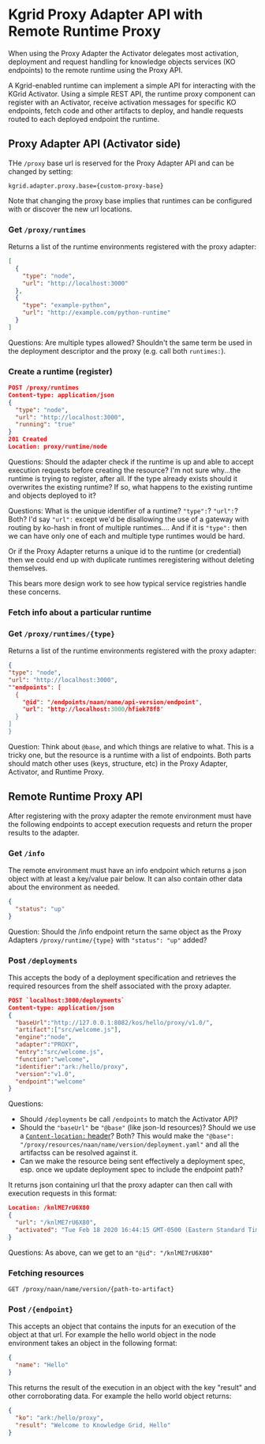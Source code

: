 # Kgrid Proxy Adapter API with Remote Runtime Proxy 


When using the Proxy Adapter the Activator delegates most activation, deployment and request handling for knowledge objects services (KO endpoints) to the remote runtime using the Proxy API.

A Kgrid-enabled runtime can implement a simple API for interacting with the KGrid Activator. Using a simple REST API, the runtime proxy component can register with an Activator, receive activation messages for specific KO endpoints, fetch code and other artifacts to deploy, and handle requests routed to each deployed endpoint the runtime.

## Proxy Adapter API (Activator side)

THe `/proxy` base url is reserved for the Proxy Adapter API and can be changed by setting:
```
kgrid.adapter.proxy.base={custom-proxy-base}
```
Note that changing the proxy base implies that runtimes can be configured with or discover the new url locations.

### Get `/proxy/runtimes`
Returns a list of the runtime environments registered with the proxy adapter:
```json
[
  {
    "type": "node",
    "url": "http://localhost:3000"
  },
  {
    "type": "example-python",
    "url": "http://example.com/python-runtime"
  }
]
```
Questions: Are multiple types allowed? Shouldn't the same term be used in the deployment descriptor and the proxy (e.g. call both `runtimes:`).

### Create a runtime (register)


```json
POST /proxy/runtimes
Content-type: application/json
{
  "type": "node",
  "url": "http://localhost:3000",
  "running": "true"
}
201 Created
Location: proxy/runtime/node
```

Questions: Should the adapter check if the runtime is up and able to accept execution requests before creating the resource? I'm not sure why...the runtime is trying to register, after all. If the type already exists should it overwrites the existing runtime? If so, what happens to the existing runtime and objects deployed to it?

Questions: What is the unique identifier of a runtime? `"type":`? `"url":`? Both? I'd say `"url":` except we'd be disallowing the use of a gateway with routing by ko-hash in front of multiple runtimes.... And if it is `"type":` then we can have only one of each and multiple type runtimes would be hard. 

Or if the Proxy Adapter returns a unique id to the runtime (or credential) then we could end up with duplicate runtimes reregistering without deleting themselves.

This bears more design work to see how typical service registries handle these concerns.

### Fetch info about a particular runtime

### Get `/proxy/runtimes/{type}`
Returns a list of the runtime environments registered with the proxy adapter:
```json
{
"type": "node",
"url": "http://localhost:3000",
""endpoints": [
  {
    "@id": "/endpoints/naan/name/api-version/endpoint",
    "url": "http://localhost:3000/hfiek78f8"
  }
]
}
```
Question: Think about `@base`, and which things are relative to what. This is a tricky one, but the resource is a runtime with a list of endpoints. Both parts should match other uses (keys, structure, etc) in the Proxy Adapter, Activator, and Runtime Proxy.

## Remote Runtime Proxy API

After registering with the proxy adapter the remote environment must have the following endpoints to accept execution requests and return the proper results to the adapter.

### Get `/info`

The remote environment must have an info endpoint which returns a json object with at least a key/value pair below. It can also contain other data about the environment as needed.
```json
{
  "status": "up"
}
```
Question: Should the /info endpoint return the same object as the Proxy Adapters `/proxy/runtime/{type}` with `"status": "up"` added?

### Post `/deployments`
This accepts the body of a deployment specification and retrieves the required resources from the shelf associated with the proxy adapter.
```json
POST `localhost:3000/deployments`
Content-type: application/json
{
  "baseUrl":"http://127.0.0.1:8082/kos/hello/proxy/v1.0/",
  "artifact":["src/welcome.js"],
  "engine":"node",
  "adapter":"PROXY",
  "entry":"src/welcome.js",
  "function":"welcome",
  "identifier":"ark:/hello/proxy",
  "version":"v1.0",
  "endpoint":"welcome"
}
```
Questions: 
* Should `/deployments` be call `/endpoints` to match the Activator API? 
* Should the `"baseUrl"` be `"@base"` (like json-ld resources)? Should we use a [`Content-location:` header](https://tools.ietf.org/html/rfc7231#section-3.1.4.2)? Both? This would make the `"@base": "/proxy/resources/naan/name/version/deployment.yaml"` and all the artifactss can be resolved against it.
* Can we make the resource being sent effectively a deployment spec, esp. once we update deployment spec to include the endpoint path?

It returns json containing url that the proxy adapter can then call with execution requests in this format:
```json
Location: /knlME7rU6X80
{
  "url": "/knlME7rU6X80",
  "activated": "Tue Feb 18 2020 16:44:15 GMT-0500 (Eastern Standard Time)"
}
```
Questions: As above, can we get to an `"@id": "/knlME7rU6X80"` 

### Fetching resources

```
GET /proxy/naan/name/version/{path-to-artifact}

```

### Post `/{endpoint}`
This accepts an object that contains the inputs for an execution of the object at that url. For example the hello world
object in the node environment takes an object in the following format:
```json
{
  "name": "Hello"
}
```

This returns the result of the execution in an object with the key "result" and other corroborating data.
For example the hello world object returns:
```json
{
  "ko": "ark:/hello/proxy",
  "result": "Welcome to Knowledge Grid, Hello"
}
``` 
